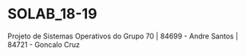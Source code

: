 # SOLAB_18-19
Projeto de Sistemas Operativos do Grupo 70
 | 84699 - Andre Santos
 | 84721 - Goncalo Cruz
